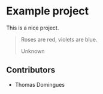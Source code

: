 # Example project

This is a nice project.

> Roses are red, violets are blue.
> 
> Unknown

## Contributors

- Thomas Domingues
